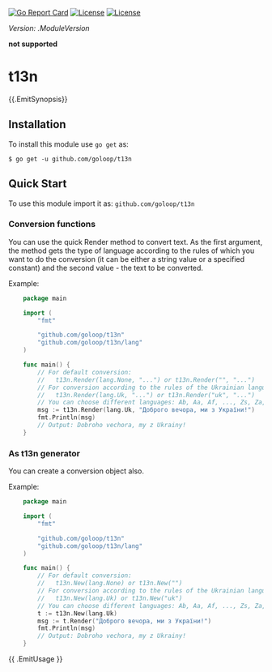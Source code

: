 [//]: # (!!!Don't modify the README.md, use `make readme` to generate it!!!)


[![Go Report Card](https://goreportcard.com/badge/github.com/goloop/t13n)](https://goreportcard.com/report/github.com/goloop/t13n) [![License](https://img.shields.io/badge/license-BSD-blue)](https://github.com/goloop/t13n/blob/master/LICENSE) [![License](https://img.shields.io/badge/godoc-YES-green)](https://godoc.org/github.com/goloop/t13n)

*Version: .ModuleVersion*

**not supported**

# t13n

{{.EmitSynopsis}}


## Installation

To install this module use `go get` as:

    $ go get -u github.com/goloop/t13n

## Quick Start

To use this module import it as: `github.com/goloop/t13n`


### Conversion functions

You can use the quick Render method to convert text. As the first argument, the method gets the type of language according to the rules of which you want to do the conversion (it can be either a string value or a specified constant) and the second value - the text to be converted.

Example:

```go
    package main

    import (
        "fmt"

        "github.com/goloop/t13n"
        "github.com/goloop/t13n/lang"
    )

    func main() {
        // For default conversion:
        //   t13n.Render(lang.None, "...") or t13n.Render("", "...")
        // For conversion according to the rules of the Ukrainian language:
        //   t13n.Render(lang.Uk, "...") or t13n.Render("uk", "...")
        // You can choose different languages: Ab, Aa, Af, ..., Zs, Za, Zu.
        msg := t13n.Render(lang.Uk, "Доброго вечора, ми з України!")
        fmt.Println(msg)
        // Output: Dobroho vechora, my z Ukrainy!
    }
```

### As t13n generator

You can  create a conversion object also.

Example:

```go
    package main

    import (
        "fmt"

        "github.com/goloop/t13n"
        "github.com/goloop/t13n/lang"
    )

    func main() {
        // For default conversion:
        //   t13n.New(lang.None) or t13n.New("")
        // For conversion according to the rules of the Ukrainian language:
        //   t13n.New(lang.Uk) or t13n.New("uk")
        // You can choose different languages: Ab, Aa, Af, ..., Zs, Za, Zu.
        t := t13n.New(lang.Uk)
        msg := t.Render("Доброго вечора, ми з України!")
        fmt.Println(msg)
        // Output: Dobroho vechora, my z Ukrainy!
    }
```

{{ .EmitUsage }}
